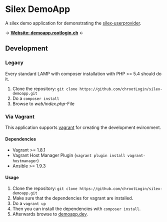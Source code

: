 # Silex DemoApp

A silex demo application for demonstrating the [silex-userprovider](https://github.com/chrootLogin/silex-userprovider).

-> __[Website: demoapp.rootlogin.ch](https://demoapp.rootlogin.ch)__ <-

## Development

### Legacy

Every standard LAMP with composer installation with PHP >= 5.4 should do it.

1. Clone the repository: `git clone https://github.com/chrootLogin/silex-demoapp.git`
2. Do a `composer install`
3. Browse to _web/index.php_-File

### Via Vagrant

This application supports [vagrant](http://vagrantup.com) for creating the development  evironment.

#### Dependencies
* Vagrant >= 1.8.1
* Vagrant Host Manager Plugin (`vagrant plugin install vagrant-hostmanager`)
* Ansible >= 1.9.3

#### Usage

1. Clone the repository: `git clone https://github.com/chrootLogin/silex-demoapp.git`
2. Make sure that the dependencies for vagrant are installed.
3. Do a `vagrant up`
4. Then you can install the dependencies with `composer install`. 
5. Afterwards browse to [demoapp.dev](http://demoapp.dev).